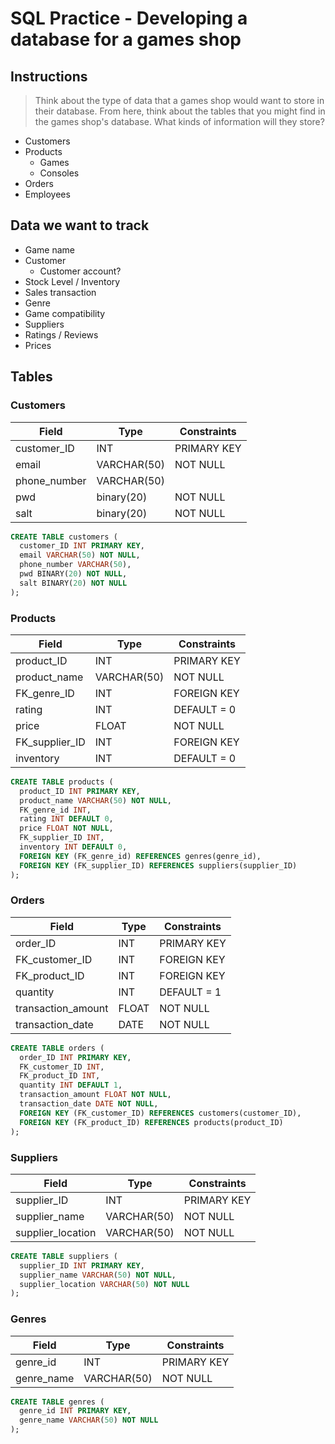 # SQL Practice - Developing a database for a games shop

## Instructions
> Think about the type of data that a games shop would want to store in their database. From here, think about the tables that you might find in the games shop's database. What kinds of information will they store?

- Customers
- Products
  - Games
  - Consoles
- Orders
- Employees

## Data we want to track
- Game name
- Customer
  - Customer account?
- Stock Level / Inventory 
- Sales transaction
- Genre
- Game compatibility
- Suppliers
- Ratings / Reviews
- Prices

## Tables
### Customers
| Field | Type | Constraints |
| ----- | ---- | ----------- |
| customer_ID | INT | PRIMARY KEY |
| email | VARCHAR(50) | NOT NULL |
| phone_number | VARCHAR(50) |
| pwd | binary(20) | NOT NULL |
| salt | binary(20) | NOT NULL |

```sql
CREATE TABLE customers (
  customer_ID INT PRIMARY KEY,
  email VARCHAR(50) NOT NULL,
  phone_number VARCHAR(50),
  pwd BINARY(20) NOT NULL,
  salt BINARY(20) NOT NULL
);
```
    
### Products
| Field | Type | Constraints |
| ----- | ---- | ----------- |
| product_ID | INT | PRIMARY KEY |
| product_name | VARCHAR(50) | NOT NULL |
| FK_genre_ID | INT | FOREIGN KEY |
| rating | INT | DEFAULT = 0 |
| price | FLOAT | NOT NULL |
| FK_supplier_ID | INT | FOREIGN KEY |
| inventory | INT | DEFAULT = 0 |

```sql
CREATE TABLE products (
  product_ID INT PRIMARY KEY,
  product_name VARCHAR(50) NOT NULL,
  FK_genre_id INT,
  rating INT DEFAULT 0,
  price FLOAT NOT NULL,
  FK_supplier_ID INT,
  inventory INT DEFAULT 0,
  FOREIGN KEY (FK_genre_id) REFERENCES genres(genre_id),
  FOREIGN KEY (FK_supplier_ID) REFERENCES suppliers(supplier_ID)
);
```

### Orders
| Field | Type | Constraints |
| ----- | ---- | ----------- |
| order_ID | INT | PRIMARY KEY |
| FK_customer_ID | INT | FOREIGN KEY |
| FK_product_ID | INT | FOREIGN KEY |
| quantity | INT | DEFAULT = 1  |
| transaction_amount | FLOAT | NOT NULL |
| transaction_date | DATE | NOT NULL |

```sql
CREATE TABLE orders (
  order_ID INT PRIMARY KEY,
  FK_customer_ID INT,
  FK_product_ID INT,
  quantity INT DEFAULT 1,
  transaction_amount FLOAT NOT NULL,
  transaction_date DATE NOT NULL,
  FOREIGN KEY (FK_customer_ID) REFERENCES customers(customer_ID),
  FOREIGN KEY (FK_product_ID) REFERENCES products(product_ID)
);
```

### Suppliers
| Field | Type | Constraints |
| ----- | ---- | ----------- |
| supplier_ID | INT | PRIMARY KEY | 
| supplier_name | VARCHAR(50) | NOT NULL |
| supplier_location | VARCHAR(50) | NOT NULL |

```sql
CREATE TABLE suppliers (
  supplier_ID INT PRIMARY KEY,
  supplier_name VARCHAR(50) NOT NULL,
  supplier_location VARCHAR(50) NOT NULL
);
```

### Genres
| Field | Type | Constraints |
| ----- | ---- | ----------- |
| genre_id | INT | PRIMARY KEY |
| genre_name | VARCHAR(50) | NOT NULL |

```sql
CREATE TABLE genres (
  genre_id INT PRIMARY KEY,
  genre_name VARCHAR(50) NOT NULL
);
```